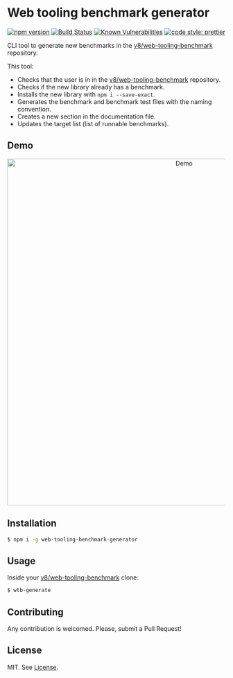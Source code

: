 # Web tooling benchmark generator

[![npm version](https://badge.fury.io/js/web-tooling-benchmark-generator.svg)](https://badge.fury.io/js/web-tooling-benchmark-generator)
[![Build Status](https://travis-ci.org/alopezsanchez/web-tooling-benchmark-generator.svg?branch=master)](https://travis-ci.org/alopezsanchez/web-tooling-benchmark-generator)
[![Known Vulnerabilities](https://snyk.io/test/github/alopezsanchez/web-tooling-benchmark-generator/badge.svg?targetFile=package.json)](https://snyk.io/test/github/alopezsanchez/web-tooling-benchmark-generator?targetFile=package.json)
[![code style: prettier](https://img.shields.io/badge/code_style-prettier-ff69b4.svg?style=flat-square)](https://github.com/prettier/prettier)

CLI tool to generate new benchmarks in the [v8/web-tooling-benchmark](https://github.com/v8/web-tooling-benchmark) repository.

This tool:

* Checks that the user is in in the [v8/web-tooling-benchmark](https://github.com/v8/web-tooling-benchmark) repository.
* Checks if the new library already has a benchmark.
* Installs the new library with `npm i --save-exact`.
* Generates the benchmark and benchmark test files with the naming convention.
* Creates a new section in the documentation file.
* Updates the target list (list of runnable benchmarks).

## Demo

<p align="center">
  <img src="http://g.recordit.co/6YVNp7iA4t.gif" alt="Demo"
       width="800">
</p>

## Installation

```bash
$ npm i -g web-tooling-benchmark-generator
```

## Usage

Inside your [v8/web-tooling-benchmark](https://github.com/v8/web-tooling-benchmark) clone:

```bash
$ wtb-generate
```

## Contributing

Any contribution is welcomed. Please, submit a Pull Request!

## License

MIT. See [License](LICENSE).

